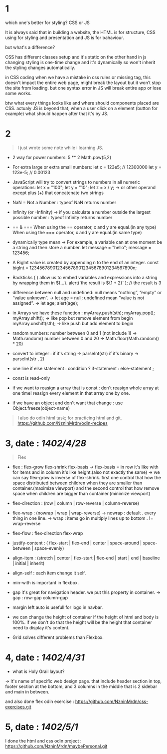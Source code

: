# 1

which one's better for styling? CSS or JS

It is always said that in building a website, the HTML is for structure, CSS using for styling and presentation and JS is for bahaviour.

but what's a difference?

CSS has different classes setup and it's static on the other hand in js changing styling is one-time change and it's dynamically so won't inherit the styling changes automatically.

in CSS coding when we have a mistake in css rules or missing tag, this doesn't impact the entire web page, might break the layout but it won’t stop the site from loading. but one syntax error in JS will break entire app or lose some works.

btw what every things looks like and where should components placed are CSS. actualy JS is beyond that, when a user click on a element (button for example) what should happen after that it's by JS.

# 2

> I just wrote some note while i learning JS.

- 2 way for power numbers:
5 ** 2
Math.pow(5,2)

- For extra large or extra small numbers:
let x = 123e5;    // 12300000
let y = 123e-5;   // 0.00123

- JavaScript will try to convert strings to numbers in all numeric operations:
let x = "100";
let y = "10";
let z = x / y; -> or other operand except plus (+) that concatenate two strings

- NaN = Not a Number : typeof NaN returns number

- Infinity (or -Infinity) -> if you calculate a number outside the largest possible number : typeof Infinity returns number

- == & ===
 When using the == operator, x and y are equal.(in any type)
 When using the === operator, x and y are equal.(in same type)

- dynamically type mean -> For example, a variable can at one moment be a string and then store a number.
let message = "hello";
message = 123456;

- A BigInt value is created by appending n to the end of an integer.
const bigInt = 1234567890123456789012345678901234567890n;

- Backticks (\`) allow us to embed variables and expressions into a string by wrapping them in ${…}.
alert(\`the result is ${1 + 2}` ); // the result is 3

- difference between null and undefined:
null means “nothing”, “empty” or “value unknown”.
-> let age = null;
undefined mean  “value is not assigned”. 
-> let age;
   alert(age); 

- in Arrays we have these function :
myArray.push(sth);
myArray.pop();
myArray.shift(); -> like pop but remove element from begin 
myArray.unshift(sth); -> like push but add element to begin 

- random numbers:
number between 0 and 1 (not include 1) -> Math.random()
number between 0 and 20 -> Math.floor(Math.random() * 20)

- convert to integer :
if it's string -> parseInt(str)
if it's binary -> parseInt(str , 2)

- one line if else statement :
condition ? if-statement : else-statement ;

- const is read-only

- if we want to reasign a array that is const :
 don't reasign whole array at one time!
 reasign every element in that array one by one.

- if we have an object and don't want that change :
use Object.freeze(object-name) 

> I also do odin html task; for practicing html and git.
https://github.com/NzninMrdn/odin-recipes

# 3, date : *1402/4/28*

> Flex

- flex : flex-grow flex-shrink flex-basis
-> flex-basis = in row it's like with for items and in column it's like height.(also not exactly the same)
-> we can say flex-grow is inverse of flex-shrink. 
   first one control that how the space distributed between children when they are smaller than container.(maximize viewport)
   and the second control that how remove space when children are bigger than container.(minimize viewport)

- flex-direction : (row | column | row-reverse | column-reverse)
- flex-wrap : (nowrap | wrap | wrap-reverse)
-> nowrap :  default .  every thing in one line.
-> wrap : items go in multiply lines up to bottom . != wrap-reverse

- flex-flow : flex-direction flex-wrap

- justify-content : ( flex-start | flex-end | center | space-around | space-between | space-evenly)
- align-item : (stretch | center |  flex-start | flex-end | start | end | baseline | initial | inherit)
- align-self : each item change it self.

- min-with is important in flexbox.

- gap it's great for navigation header. we put this property in container.
-> gap : row-gap column-gap

- margin left auto is usefull for logo in navbar.

- we can change the height of container if the height of html and body is 100%. if we don't do that the 
height will be the height that container need to display it's content.

- Grid solves different problems than Flexbox.

# 4, date : *1402/4/31*

- what is Holy Grail layout?

-> It's name of specific web design page. that include header section in top, footer section at the bottom, and 3 columns in the middle that is 2 sidebar and main in between.

and also done flex odin exercise : https://github.com/NzninMrdn/css-exercises.git

# 5, date : *1402/5/1*

I done the html and css odin project : https://github.com/NzninMrdn/maybePersonal.git

